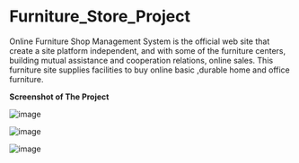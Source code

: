 # Furniture_Store_Project
Online Furniture Shop Management System is the official web site that create a site platform independent, and with some of the furniture centers, building mutual assistance and cooperation relations, online sales. This furniture site supplies facilities to buy online basic ,durable home and office furniture.

**Screenshot of The Project**

![image](https://github.com/Vaishnavi2000-byte/Furniture_Store_Project/assets/111572678/07b9dc19-a4e2-4bb2-a66c-d34474643c88)

![image](https://github.com/Vaishnavi2000-byte/Furniture_Store_Project/assets/111572678/e694f931-90e4-4396-a7ab-8af0ad76b058)

![image](https://github.com/Vaishnavi2000-byte/Furniture_Store_Project/assets/111572678/2ff06dbd-38e9-4b01-808b-086875efcece)
